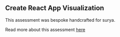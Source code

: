 ## Create React App Visualization

This assessment was bespoke handcrafted for surya.

Read more about this assessment [here](https://react.eogresources.com)
